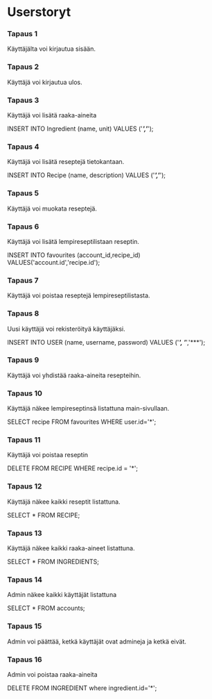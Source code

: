# Userstoryt


### Tapaus 1
Käyttäjälta voi kirjautua sisään. 


### Tapaus 2
Käyttäjä voi kirjautua ulos. 

### Tapaus 3
Käyttäjä voi lisätä raaka-aineita

INSERT INTO Ingredient (name, unit) VALUES ('***','***');

### Tapaus 4
Käyttäjä voi lisätä reseptejä tietokantaan.

INSERT INTO Recipe (name, description) VALUES ('***','***'); 

### Tapaus 5
Käyttäjä voi muokata reseptejä.

### Tapaus 6

Käyttäjä voi lisätä lempireseptilistaan reseptin. 

INSERT INTO favourites (account_id,recipe_id) VALUES('account.id','recipe.id');

### Tapaus 7

Käyttäjä voi poistaa reseptejä lempireseptilistasta.


### Tapaus 8

Uusi käyttäjä voi rekisteröityä käyttäjäksi.

INSERT INTO USER (name, username, password) VALUES ('***', '***','***');

### Tapaus 9

Käyttäjä voi yhdistää raaka-aineita resepteihin.


### Tapaus 10

Käyttäjä näkee lempireseptinsä listattuna main-sivullaan.

SELECT recipe FROM favourites WHERE user.id='*';

### Tapaus 11

Käyttäjä voi poistaa reseptin

DELETE FROM RECIPE WHERE recipe.id = '*';

### Tapaus 12

Käyttäjä näkee kaikki reseptit listattuna.

SELECT * FROM RECIPE;

### Tapaus 13

Käyttäjä näkee kaikki raaka-aineet listattuna.

SELECT * FROM INGREDIENTS;

### Tapaus 14

Admin näkee kaikki käyttäjät listattuna

SELECT * FROM accounts;


### Tapaus 15

Admin voi päättää, ketkä käyttäjät ovat admineja ja ketkä eivät.


### Tapaus 16

Admin voi poistaa raaka-aineita

DELETE FROM INGREDIENT where ingredient.id='*';
